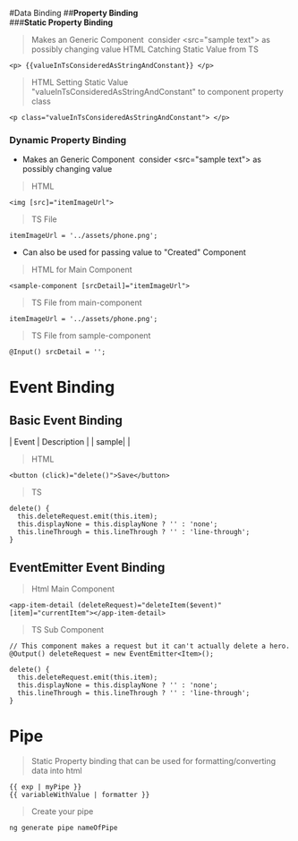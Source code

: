 #Data Binding
##**Property Binding**   
###**Static Property Binding**   
> Makes an Generic Component <img> consider <src="sample text"> as possibly changing value
> HTML Catching Static Value from TS

    <p> {{valueInTsConsideredAsStringAndConstant}} </p>
> HTML Setting Static Value "valueInTsConsideredAsStringAndConstant" to component property class

    <p class="valueInTsConsideredAsStringAndConstant"> </p>

### **Dynamic Property Binding**
* Makes an Generic Component <img> consider <src="sample text"> as possibly changing value

> HTML

    <img [src]="itemImageUrl">
    
> TS File
    
    itemImageUrl = '../assets/phone.png';
* Can also be used for passing value to "Created" Component 

> HTML for Main Component 

    <sample-component [srcDetail]="itemImageUrl">
    
> TS File from main-component
    
    itemImageUrl = '../assets/phone.png';
> TS File from sample-component
    
    @Input() srcDetail = '';
# **Event Binding**   
## **Basic Event Binding**
| Event | Description |
|    sample|    |
>HTML

    <button (click)="delete()">Save</button>
>TS 
    
    delete() {
      this.deleteRequest.emit(this.item);
      this.displayNone = this.displayNone ? '' : 'none';
      this.lineThrough = this.lineThrough ? '' : 'line-through';
    }
        
## **EventEmitter Event Binding**
> Html Main Component
 
    <app-item-detail (deleteRequest)="deleteItem($event)" [item]="currentItem"></app-item-detail>
> TS Sub Component

    // This component makes a request but it can't actually delete a hero.
    @Output() deleteRequest = new EventEmitter<Item>();
    
    delete() {
      this.deleteRequest.emit(this.item);
      this.displayNone = this.displayNone ? '' : 'none';
      this.lineThrough = this.lineThrough ? '' : 'line-through';
    }
# **Pipe**
> Static Property binding that can be used for formatting/converting data into html

    {{ exp | myPipe }}
    {{ variableWithValue | formatter }}

>   Create your pipe

    ng generate pipe nameOfPipe      

